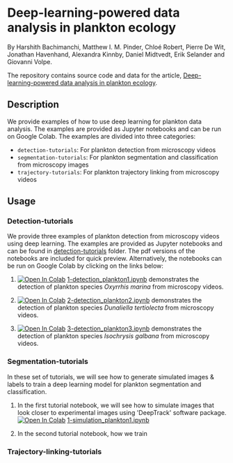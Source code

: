 # Deep-learning-powered data analysis in plankton ecology

By Harshith Bachimanchi, Matthew I. M. Pinder, Chloé Robert, Pierre De Wit, Jonathan
Havenhand, Alexandra Kinnby, Daniel Midtvedt, Erik Selander and Giovanni Volpe.

The repository contains source code and data for the article, [Deep-learning-powered data analysis in plankton ecology](https://arxiv.org/).

## Description

We provide examples of how to use deep learning for plankton data analysis. The examples are provided as Jupyter notebooks and can be run on Google Colab. The examples are divided into three categories:

- `detection-tutorials`: For plankton detection from microscopy videos
- `segmentation-tutorials`: For plankton segmentation and classification from microscopy images
- `trajectory-tutorials`: For plankton trajectory linking from microscopy videos

## Usage

### Detection-tutorials

We provide three examples of plankton detection from microscopy videos using deep learning. The examples are provided as Jupyter notebooks and can be found in [detection-tutorials](https://github.com/softmatterlab/Deep-learning-in-plankton-ecology/tree/main/detection-tutorials) folder. The pdf versions of the notebooks are included for quick preview. Alternatively, the notebooks can be run on Google Colab by clicking on the links below:

1. [![Open In Colab](https://colab.research.google.com/assets/colab-badge.svg)](https://colab.research.google.com/github/softmatterlab/Deep-learning-in-plankton-ecology/blob/main/detection-tutorials/1-detection_plankton1.ipynb) [1-detection_plankton1.ipynb](https://github.com/softmatterlab/Deep-learning-in-plankton-ecology/blob/main/detection-tutorials/1-detection_plankton1.ipynb) demonstrates the detection of plankton species _Oxyrrhis marina_ from microscopy videos.

2. [![Open In Colab](https://colab.research.google.com/assets/colab-badge.svg)](https://colab.research.google.com/github/softmatterlab/Deep-learning-in-plankton-ecology/blob/main/detection-tutorials/2-detection_plankton2.ipynb) [2-detection_plankton2.ipynb](https://github.com/softmatterlab/Deep-learning-in-plankton-ecology/blob/main/detection-tutorials/2-detection_plankton2.ipynb) demonstrates the detection of plankton species _Dunaliella tertiolecta_ from microscopy videos.

3. [![Open In Colab](https://colab.research.google.com/assets/colab-badge.svg)](https://colab.research.google.com/github/softmatterlab/Deep-learning-in-plankton-ecology/blob/main/detection-tutorials/3-detection_plankton3.ipynb) [3-detection_plankton3.ipynb](https://github.com/softmatterlab/Deep-learning-in-plankton-ecology/blob/main/detection-tutorials/3-detection_plankton3.ipynb) demonstrates the detection of plankton species _Isochrysis galbana_ from microscopy videos.

### Segmentation-tutorials

In these set of tutorials, we will see how to generate simulated images & labels to train a deep learning model for plankton segmentation and classification.

1. In the first tutorial notebook, we will see how to simulate images that look closer to experimental images using 'DeepTrack' software package.
   [![Open In Colab](https://colab.research.google.com/assets/colab-badge.svg)](https://github.com/softmatterlab/Deep-learning-in-plankton-ecology/blob/main/segmentation-tutorials/1-simulation_plankton.ipynb) [1-simulation_plankton1.ipynb](https://github.com/softmatterlab/Deep-learning-in-plankton-ecology/blob/main/segmentation-tutorials/1-simulation_plankton.ipynb)

2. In the second tutorial notebook, how we train

### Trajectory-linking-tutorials

<!--
The examples can be run on Google Colab. The notebooks can be run on a local machine by installing the following dependencies: -->

<!-- We provide ready-to-use code for the following tasks:

- Plankton detection (Under the folder `Detection-examples`)
- Plankton segmentation and classification (Under the folder `Segmentation-examples`)
- Plankton trajectory linking (Under the folder `Trajectory-examples`)

Google colab links for the respective examples will be added shortly. -->
